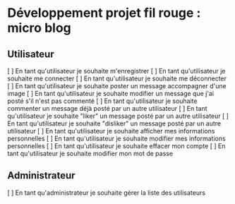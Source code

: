 # Développement projet fil rouge : micro blog

## Utilisateur
[ ] En tant qu'utilisateur je souhaite m'enregistrer
[ ] En tant qu'utilisateur je souhaite me connecter
[ ] En tant qu'utilisateur je souhaite me déconnecter
[ ] En tant qu'utilisateur je souhaite poster un message accompagner d'une image
[ ] En tant qu'utilisateur je souhaite modifier un message que j'ai posté s'il n'est pas commenté
[ ] En tant qu'utilisateur je souhaite commenter un message déjà posté par un autre utilisateur
[ ] En tant qu'utilisateur je souhaite "liker" un message posté par un autre utilisateur
[ ] En tant qu'utilisateur je souhaite "disliker" un message posté par un autre utilisateur
[ ] En tant qu'utilisateur je souhaite afficher mes informations personnelles
[ ] En tant qu'utilisateur je souhaite modifier mes informations personnelles
[ ] En tant qu'utilisateur je souhaite effacer mon compte
[ ] En tant qu'utilisateur je souhaite modifier mon mot de passe

## Administrateur
[ ] En tant qu'administrateur je souhaite gérer la liste des utilisateurs
